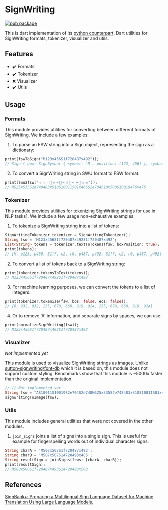 # SignWriting

[![pub package](https://img.shields.io/pub/v/signwriting.svg)](https://pub.dev/packages/signwriting)

This is dart implementation of its [python counterpart](https://github.com/sign-language-processing/signwriting). Dart utilities for SignWriting formats, tokenizer, visualizer and utils.

## Features

- ✔️ Formats
- ✔️ Tokenizer
- ❌ Visualizer
- ✔️ Utils

## Usage

### Formats

This module provides utilities for converting between different formats of SignWriting. We include a few examples:

1. To parse an FSW string into a Sign object, representing the sign as a dictionary:

```dart
print(fswToSign("M123x456S1f720487x492"));
// Sign { box: SignSymbol { symbol: 'M', position: [123, 456] }, symbols: [SignSymbol { symbol: 'S1f720', position: [487, 492] }] }
```

2. To convert a SignWriting string in SWU format to FSW format:

```dart
print(swu2fsw('𝠃𝤟𝤩񋛩𝣵𝤐񀀒𝤇𝣤񋚥𝤐𝤆񀀚𝣮𝣭'));
// M525x535S2e748483x510S10011501x466S2e704510x500S10019476x475
```

### Tokenizer

This module provides utilities for tokenizing SignWriting strings for use in NLP tasks1. We include a few usage non-exhaustive examples:

1. To tokenize a SignWriting string into a list of tokens:

```dart
SignWritingTokenizer tokenizer = SignWritingTokenizer();
String fsw = 'M123x456S1f720487x492S1f720487x492';
List<String> tokens = tokenizer.textToTokens(fsw, boxPosition: true);
print(tokens);
// [M, p123, p456, S1f7, c2, r0, p487, p492, S1f7, c2, r0, p487, p492]
```

2. To convert a list of tokens back to a SignWriting string:

```dart
print(tokenizer.tokensToText(tokens));
// M123x456S1f720487x492S1f720487x492
```

3. For machine learning purposes, we can convert the tokens to a list of integers:

```dart
print(tokenizer.tokenize(fsw, bos: false, eos: false));
// [6, 932, 932, 255, 678, 660, 919, 924, 255, 678, 660, 919, 924]
```

4. Or to remove 'A' information, and separate signs by spaces, we can use:

```dart
print(normalizeSignWriting(fsw));
// M123x456S1f720487x492S1f720487x492
```

### Visualizer

*Not implemented yet*

This module is used to visualize SignWriting strings as images. Unlike [sutton-signwriting/font-db](https://github.com/sutton-signwriting/font-db/) which it is based on, this module does not support custom styling. Benchmarks show that this module is ~5000x faster than the original implementation.

```dart
// // Not implemented yet
String fsw = "AS10011S10019S2e704S2e748M525x535S2e748483x510S10011501x466S20544510x500S10019476x475";
signwritingToImage(fsw);
```

### Utils

This module includes general utilities that were not covered in the other modules.

1. `join_signs` joins a list of signs into a single sign. This is useful for example for fingerspelling words out of individual character signs.

```dart
String charA = 'M507x507S1f720487x492';
String charB = 'M507x507S14720493x485';
String resultSign = joinSigns(fsws: [charA, charB]);
print(resultSign);
// M500x500S1f720487x493S14720493x508
```

## References

[SignBank+: Preparing a Multilingual Sign Language Dataset for Machine Translation Using Large Language Models.](https://arxiv.org/abs/2309.11566)
